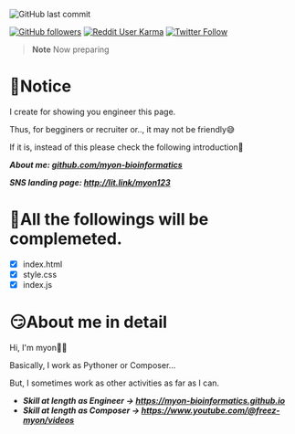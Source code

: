 ![GitHub last commit](https://img.shields.io/github/last-commit/myon-bioinformatics/myon-bioinformatics.github.io)

[![GitHub followers](https://img.shields.io/github/followers/myon-bioinformatics?style=social)](https://github.com/myon-bioinformatics)
[![Reddit User Karma](https://img.shields.io/reddit/user-karma/combined/myon_reddit?style=social)](https://www.reddit.com/user/myon_reddit/)
[![Twitter Follow](https://img.shields.io/twitter/follow/myonitbusiness?style=social)](https://twitter.com/myonitbusiness)

>__Note__ Now preparing

# 🤠Notice
I create for showing you engineer this page.

Thus, for begginers or recruiter or.., it may not be friendly😅

If it is, instead of this please check the following introduction🫡

_**About me: [github.com/myon-bioinformatics](https://github.com/myon-bioinformatics/myon-bioinformatics)**_

_**SNS landing page: http://lit.link/myon123**_


# 🤧All the followings will be complemeted.
- [x] index.html
- [x] style.css
- [x] index.js

# 😏About me in detail
Hi, I'm myon🐍🎸

Basically, I work as Pythoner or Composer...

But, I sometimes work as other activities as far as I can.

- _**Skill at length as Engineer → https://myon-bioinformatics.github.io**_
- _**Skill at length as Composer → https://www.youtube.com/@freez-myon/videos**_


